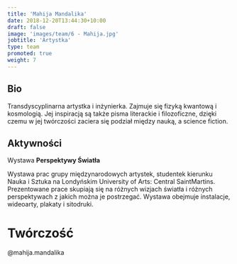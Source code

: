 ```yaml
---
title: 'Mahija Mandalika'
date: 2018-12-20T13:44:30+10:00
draft: false
image: 'images/team/6 - Mahija.jpg'
jobtitle: 'Artystka'
type: team
promoted: true
weight: 7
---
```


## Bio

Transdyscyplinarna artystka i inżynierka. Zajmuje się fizyką kwantową i kosmologią. Jej inspiracją są także pisma literackie i filozoficzne, dzięki czemu w jej twórczości zaciera się podział między nauką, a science fiction.


## Aktywności

Wystawa **Perspektywy Światła**

Wystawa prac grupy międzynarodowych artystek, studentek kierunku Nauka i Sztuka na Londyńskim University of Arts: Central SaintMartins. Prezentowane prace skupiają się na różnych wizjach światła i różnych perspektywach z jakich można je postrzegać. Wystawa obejmuje instalacje, wideoarty, plakaty i sitodruki.

# Twórczość
@mahija.mandalika
